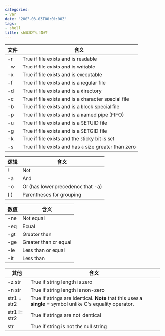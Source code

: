 ```yaml
---
categories:
- var
date: "2007-03-03T00:00:00Z"
tags:
- shell
title: sh脚本中if条件
---
```


文件   | 含义
-------|----------------------------------------------------
-r     |True if file exists and is readable
-w     |True if file exists and is writable
-x     |True if file exists and is executable
-f     |True if file exists and is a regular file
-d     |True if file exists and is a directory
-c     |True if file exists and is a character special file
-b     |True if file exists and is a block special file
-p     |True if file exists and is a named pipe (FIFO)
-u     |True if file exists and is a SETUID file
-g     |True if file exists and is a SETGID file
-k     |True if file exists and the sticky bit is set
-s     |True if file exists and has a size greater than zero


逻辑   | 含义
-------|----------------------------------------------------
!      | Not
-a     | And
-o     | Or (has lower precedence that -a)
\( \)  | Parentheses for grouping|


数值   | 含义
-------|----------------------------------------------------
-ne    | Not equal
-eq    | Equal
-gt    | Greater then
-ge    | Greater than or equal
-le    | Less than or equal
-lt    | Less than|

其他          | 含义
--------------|----------------------------------------------------
-z str        | True if string length is zero
-n str        | True if string length is non-zero
str1 = str2   | True if strings are identical. **Note** that this uses a **single** = symbol unlike C's equality operator.
str1 != str2  | True if strings are not identical
str           | True if string is not the null string
